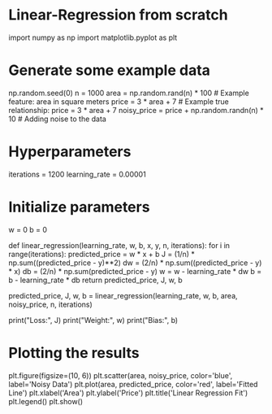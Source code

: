 # Linear-Regression from scratch
import numpy as np
import matplotlib.pyplot as plt

# Generate some example data
np.random.seed(0)
n = 1000
area = np.random.rand(n) * 100  # Example feature: area in square meters
price = 3 * area + 7  # Example true relationship: price = 3 * area + 7
noisy_price = price + np.random.randn(n) * 10  # Adding noise to the data

# Hyperparameters
iterations = 1200
learning_rate = 0.00001

# Initialize parameters
w = 0
b = 0

def linear_regression(learning_rate, w, b, x, y, n, iterations):
    for i in range(iterations):
        predicted_price = w * x + b
        J = (1/n) * np.sum((predicted_price - y)**2)
        dw = (2/n) * np.sum((predicted_price - y) * x)
        db = (2/n) * np.sum(predicted_price - y)
        w = w - learning_rate * dw
        b = b - learning_rate * db
    return predicted_price, J, w, b

predicted_price, J, w, b = linear_regression(learning_rate, w, b, area, noisy_price, n, iterations)

print("Loss:", J)
print("Weight:", w)
print("Bias:", b)

# Plotting the results
plt.figure(figsize=(10, 6))
plt.scatter(area, noisy_price, color='blue', label='Noisy Data')
plt.plot(area, predicted_price, color='red', label='Fitted Line')
plt.xlabel('Area')
plt.ylabel('Price')
plt.title('Linear Regression Fit')
plt.legend()
plt.show()
